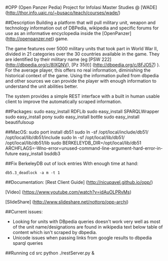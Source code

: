 #OPP (Open Panzer Pedia)
Project for InfoIasi Master Studies @ [WADE] (http://thor.info.uaic.ro/~busaco/teach/courses/wade/)

##Description
Building a platform that will pull military unit, weapon and technology information out of DBPedia, wikipedia and specific forums for use as an informative encyclopedia inside the [OpenPanzer] (http://openpanzer.net) game.

The game features over 5000 military units that took part in World War II, divided in 21 categories over the 30 countries available in the game. They are identified by their military name (eg [PSW 222] (http://dbpedia.org/c/8IXQNV), [Pz 35(t)] (http://dbpedia.org/c/8FJO57) ). For the average player, this offers no real information, diminishing the historical context of the game. Using the information pulled from dbpedia and other sources we can provide the player with enough information to understand the unit abilities better.

The system provides a simple REST interface with a built in human usable client to improve the automatically scraped information.


##Packages:
    sudo easy_install RDFLib
    sudo easy_install SPARQLWrapper
    sudo easy_install pony
    sudo easy_install bottle
    sudo easy_install beautifulsoup

##MacOS:
    sudo port install db51
    sudo ln -sf /opt/local/include/db51/ /opt/local/lib/db51/include
    sudo ln -sf /opt/local/lib/db51/ /opt/local/lib/db51/lib
    sudo BERKELEYDB_DIR=/opt/local/lib/db51 ARCHFLAGS=-Wno-error=unused-command-line-argument-hard-error-in-future easy_install bsddb3

##Fix BerkeleyDB out of lock entries
With enough time at hand:

    db5.3_deadlock -a m -t 1


##Documentation:
[Rest Client Guide] (http://nicupavel.github.io/opp/)

[Video] (https://www.youtube.com/watch?v=idAuOLPRvMs)

[SlideShare] (http://www.slideshare.net/nottorp/opp-archi)

##Current issues:
- Looking for units with DBpedia queries doesn't work very well as most of the unit name/designations are found in wikipedia text below table of content which isn't scraped by dbpedia.
- Unicode issues when passing links from google results to dbpedia sparql queries


##Running
    cd src
    python ./restServer.py &
